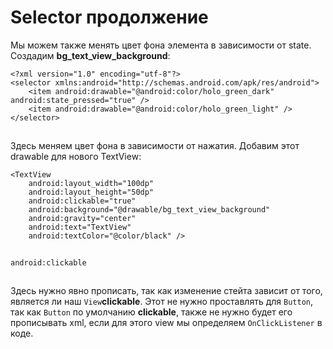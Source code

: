# Selector продолжение

Мы можем также менять цвет фона элемента в зависимости от state. Создадим **bg\_text\_view\_background**:

```
<?xml version="1.0" encoding="utf-8"?>
<selector xmlns:android="http://schemas.android.com/apk/res/android">
    <item android:drawable="@android:color/holo_green_dark" android:state_pressed="true" />
    <item android:drawable="@android:color/holo_green_light" />
</selector>
```

![](data:image/gif;base64,R0lGODlhAQABAPABAP///wAAACH5BAEKAAAALAAAAAABAAEAAAICRAEAOw==)![](data:image/gif;base64,R0lGODlhAQABAPABAP///wAAACH5BAEKAAAALAAAAAABAAEAAAICRAEAOw== "Click and drag to move")

Здесь меняем цвет фона в зависимости от нажатия. Добавим этот drawable для нового TextView:

```
<TextView
    android:layout_width="100dp"
    android:layout_height="50dp"
    android:clickable="true"
    android:background="@drawable/bg_text_view_background"
    android:gravity="center"
    android:text="TextView"
    android:textColor="@color/black" />
```

![](data:image/gif;base64,R0lGODlhAQABAPABAP///wAAACH5BAEKAAAALAAAAAABAAEAAAICRAEAOw==)![](data:image/gif;base64,R0lGODlhAQABAPABAP///wAAACH5BAEKAAAALAAAAAABAAEAAAICRAEAOw== "Click and drag to move")

```
android:clickable
```

![](data:image/gif;base64,R0lGODlhAQABAPABAP///wAAACH5BAEKAAAALAAAAAABAAEAAAICRAEAOw==)![](data:image/gif;base64,R0lGODlhAQABAPABAP///wAAACH5BAEKAAAALAAAAAABAAEAAAICRAEAOw== "Click and drag to move")

Здесь нужно явно прописать, так как изменение стейта зависит от того, является ли наш `View`**clickable**. Этот не нужно проставлять для `Button`, так как `Button` по умолчанию **clickable**, также не нужно будет его прописывать xml, если для этого view мы определяем `OnClickListener` в коде.
